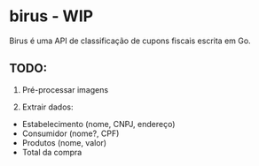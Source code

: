 # birus - WIP

Birus é uma API de classificação de cupons fiscais escrita em Go.

## TODO:

1) Pré-processar imagens

2) Extrair dados:
- Estabelecimento (nome, CNPJ, endereço)
- Consumidor (nome?, CPF)
- Produtos (nome, valor)
- Total da compra
